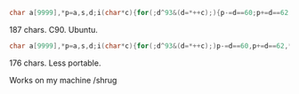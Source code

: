 ```c
char a[9999],*p=a,s,d;i(char*c){for(;d^93&(d=*++c);){p-=d==60;p+=d==62;*p-=d==45;*p+=d==43;d==46?putchar(*p):d==91&&*p&&i(c--);read(0,p,d==44);if(!*p&d==91)for(;s+=*c==91,s-=*++c==93;);}}
```
187 chars. C90. Ubuntu. 

```c
char a[9999],*p=a,s,d;i(char*c){for(;d^93&(d=*++c);)p-=d==60,p+=d==62,*p-=d==45,*p+=d==43,d==91?*p?i(c--):({for(;s+=*c==91,s-=*++c==93;);}):d==46&&putchar(*p),read(0,p,d==44);}
```
176 chars. Less portable.

Works on my machine /shrug
